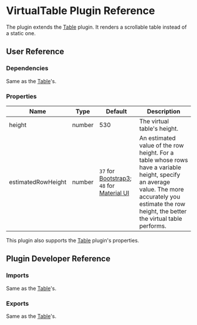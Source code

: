 # VirtualTable Plugin Reference

The plugin extends the [Table](table.md) plugin. It renders a scrollable table instead of a static one.

## User Reference

### Dependencies

Same as the [Table](table.md#dependencies)'s.

### Properties

Name | Type | Default | Description
-----|------|---------|------------
height | number | 530 | The virtual table's height.
estimatedRowHeight | number | `37` for [Bootstrap3](https://www.npmjs.com/package/@devexpress/dx-react-grid-bootstrap3); `48` for [Material UI](https://www.npmjs.com/package/@devexpress/dx-react-grid-material-ui) | An estimated value of the row height. For a table whose rows have a variable height, specify an average value. The more accurately you estimate the row height, the better the virtual table performs.

This plugin also supports the [Table](table.md#properties) plugin's properties.

## Plugin Developer Reference

### Imports

Same as the [Table](table.md#imports)'s.

### Exports

Same as the [Table](table.md#exports)'s.
